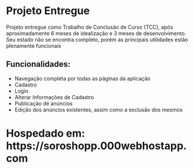 <h1>Projeto Entregue</h1>

<p>
  Projeto entregue como Trabalho de Conclusão de Curso (TCC), após aproximadamente 6 meses de idealização e 3 meses de desenvolvimento. Seu estado não se encontra completo, porém as principais utilidades estão plenamente funcionais
</p>
<h2>Funcionalidades:</h2>
<ul>
  <li>Navegação completa por todas as páginas da aplicação</li>
  <li>Cadastro</li>
  <li>Login</h1>
  <li>Alterar Informações de Cadastro</li>
  <li>Publicação de anúncios</li>
  <li>Edição dos anúncios existentes, assim como a exclusão dos mesmos</li>
</ul>

<h1>Hospedado em: https://soroshopp.000webhostapp.com</h1>
